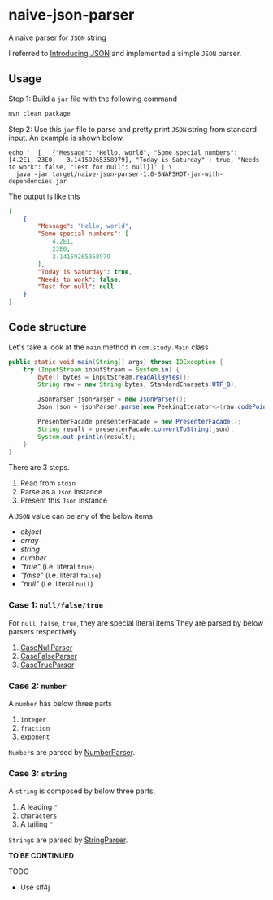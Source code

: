 # naive-json-parser
A naive parser for `JSON` string

I referred to [Introducing JSON](https://www.json.org/json-en.html)
and implemented a simple `JSON` parser.

## Usage

Step 1: Build a `jar` file with the following command
```bash
mvn clean package
```

Step 2: Use this `jar` file to parse and pretty print `JSON` string from standard input.
An example is shown below.
```
echo '  [   {"Message": "Hello, world", "Some special numbers": [4.2E1, 23E0,   3.14159265358979], "Today is Saturday" : true, "Needs to work": false, "Test for null": null}]' | \
  java -jar target/naive-json-parser-1.0-SNAPSHOT-jar-with-dependencies.jar
```
The output is like this
```json
[
    {
        "Message": "Hello, world",
        "Some special numbers": [
            4.2E1,
            23E0,
            3.14159265358979
        ],
        "Today is Saturday": true,
        "Needs to work": false,
        "Test for null": null
    }
]
```

## Code structure
Let's take a look at the `main` method in `com.study.Main` class
```java
public static void main(String[] args) throws IOException {
    try (InputStream inputStream = System.in) {
        byte[] bytes = inputStream.readAllBytes();
        String raw = new String(bytes, StandardCharsets.UTF_8);

        JsonParser jsonParser = new JsonParser();
        Json json = jsonParser.parse(new PeekingIterator<>(raw.codePoints().iterator()));

        PresenterFacade presenterFacade = new PresenterFacade();
        String result = presenterFacade.convertToString(json);
        System.out.println(result);
    }
}
```

There are 3 steps.
1. Read from `stdin`
2. Parse as a `Json` instance
3. Present this `Json` instance


A `JSON` value can be any of the below items
* _object_
* _array_
* _string_
* _number_
* _"true"_ (i.e. literal `true`)
* _"false"_ (i.e. literal `false`)
* _"null"_ (i.e. literal `null`)

### Case 1: `null/false/true`
For `null`, `false`, `true`, they are special literal items
They are parsed by below parsers respectively 
1. [CaseNullParser](src/main/java/com/study/parser/CaseNullParser.java)
2. [CaseFalseParser](src/main/java/com/study/parser/CaseFalseParser.java)
3. [CaseTrueParser](src/main/java/com/study/parser/CaseTrueParser.java)

### Case 2: `number`
A `number` has below three parts
1. `integer`
2. `fraction`
3. `exponent`

`Number`s are parsed by [NumberParser](src/main/java/com/study/parser/NumberParser.java).

### Case 3: `string`
A `string` is composed by below three parts.
1. A leading `"`
2. `characters`
3. A tailing `"`

`String`s are parsed by [StringParser](src/main/java/com/study/parser/StringParser.java).

**TO BE CONTINUED**

TODO
* Use slf4j
